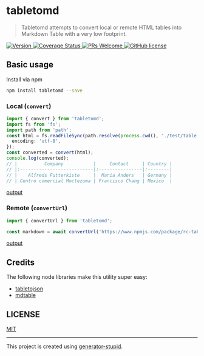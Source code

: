 # tabletomd

> Tabletomd attempts to convert local or remote HTML tables into Markdown Table with a very low footprint.

<p>
  <a href="https://www.npmjs.com/package/tabletomd">
    <img src="https://img.shields.io/npm/v/tabletomd.svg" alt="Version" />
  </a>
  <a href="https://coveralls.io/github/yyz945947732/tabletomd?branch=master">
    <img
      src="https://coveralls.io/repos/github/yyz945947732/tabletomd/badge.svg?branch=master"
      alt="Coverage Status"
    />
  </a>
  <a href="https://github.com/yyz945947732/tabletomd/pulls">
    <img
      src="https://img.shields.io/badge/PRs-welcome-brightgreen.svg"
      alt="PRs Welcome"
    />
  </a>
  <a href="https://github.com/yyz945947732/tabletomd/blob/master/LICENSE">
    <img
      src="https://img.shields.io/badge/license-MIT-blue.svg"
      alt="GitHub license"
    />
  </a>
</p>

## Basic usage

Install via npm

```sh
npm install tabletomd --save
```

### Local (`convert`)

```typescript
import { convert } from 'tabletomd';
import fs from 'fs';
import path from 'path';
const html = fs.readFileSync(path.resolve(process.cwd(), './test/table.html'), {
  encoding: 'utf-8',
});
const converted = convert(html);
console.log(converted);
// |          Company           |     Contact     | Country |
// |:---------------------------|:----------------|:--------|
// |    Alfreds Futterkiste     |  Maria Anders   | Germany |
// | Centro comercial Moctezuma | Francisco Chang | Mexico  |
```

[output](https://github.com/yyz945947732/tabletomd/tree/master/example/convertOutput.md)

### Remote (`convertUrl`)

```typescript
import { convertUrl } from 'tabletomd';

const markdown = await convertUrl('https://www.npmjs.com/package/rc-table');
```

[output](https://github.com/yyz945947732/tabletomd/tree/master/example/convertUrlOutput.md)

## Credits

The following node libraries make this utility super easy:

- [tabletojson](https://github.com/maugenst/tabletojson)
- [mdtable](https://github.com/Jamesford/mdtable)

## LICENSE

[MIT](https://github.com/yyz945947732/cnname/blob/master/LICENSE)

---

This project is created using [generator-stupid](https://github.com/yyz945947732/generator-stupid).
